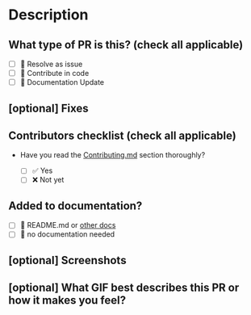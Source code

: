 # Description

<!--
Please do not leave this blank
This PR adds <github-username> as a contributor.
-->

## What type of PR is this? (check all applicable)

- [ ] 🐞 Resolve as issue
- [ ] 🤝 Contribute in code
- [ ] 📝 Documentation Update

## [optional] Fixes

<!-- /resolve #issueNumber -->

## Contributors checklist (check all applicable)

- Have you read the [Contributing.md](../docs/Contributing.md) section thoroughly?

  - [ ] ✅ Yes
  - [ ] ❌ Not yet

## Added to documentation?

- [ ] 📜 README.md or [other docs](../docs/)
- [ ] 🙅 no documentation needed

## [optional] Screenshots

<!-- In case of UI updates please add screenshots that show changes (before & after images) -->

## [optional] What GIF best describes this PR or how it makes you feel?

<!-- note: PRs with deleted sections will be marked invalid -->

<!--
  For a timely review/response, please avoid force-pushing additional commits if your PR already received reviews or comments.

  Before submitting a Pull Request, please ensure you've done the following:
  - 👷‍♀️ Create small PRs. In most cases, this will be possible.
  - 📝 Use descriptive commit messages.
-->
